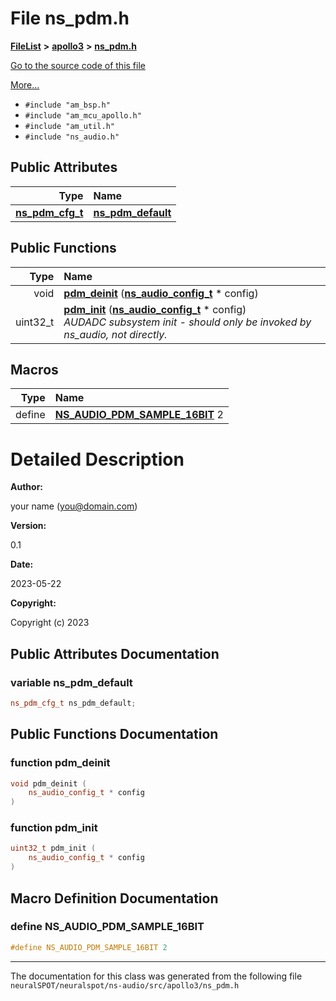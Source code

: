 

# File ns\_pdm.h



[**FileList**](files.md) **>** [**apollo3**](dir_1a531e93c11b219ab9869f377e190a5d.md) **>** [**ns\_pdm.h**](apollo3_2ns__pdm_8h.md)

[Go to the source code of this file](apollo3_2ns__pdm_8h_source.md)

[More...](#detailed-description)

* `#include "am_bsp.h"`
* `#include "am_mcu_apollo.h"`
* `#include "am_util.h"`
* `#include "ns_audio.h"`





















## Public Attributes

| Type | Name |
| ---: | :--- |
|  [**ns\_pdm\_cfg\_t**](structns__pdm__cfg__t.md) | [**ns\_pdm\_default**](#variable-ns_pdm_default)  <br> |
















## Public Functions

| Type | Name |
| ---: | :--- |
|  void | [**pdm\_deinit**](#function-pdm_deinit) ([**ns\_audio\_config\_t**](ns__audio_8h.md#typedef-ns_audio_config_t) \* config) <br> |
|  uint32\_t | [**pdm\_init**](#function-pdm_init) ([**ns\_audio\_config\_t**](ns__audio_8h.md#typedef-ns_audio_config_t) \* config) <br>_AUDADC subsystem init - should only be invoked by ns\_audio, not directly._  |



























## Macros

| Type | Name |
| ---: | :--- |
| define  | [**NS\_AUDIO\_PDM\_SAMPLE\_16BIT**](apollo3_2ns__pdm_8h.md#define-ns_audio_pdm_sample_16bit)  2<br> |

# Detailed Description




**Author:**

your name ([you@domain.com](mailto:you@domain.com)) 




**Version:**

0.1 




**Date:**

2023-05-22




**Copyright:**

Copyright (c) 2023 





    
## Public Attributes Documentation




### variable ns\_pdm\_default 

```C++
ns_pdm_cfg_t ns_pdm_default;
```



## Public Functions Documentation




### function pdm\_deinit 

```C++
void pdm_deinit (
    ns_audio_config_t * config
) 
```






### function pdm\_init 

```C++
uint32_t pdm_init (
    ns_audio_config_t * config
) 
```



## Macro Definition Documentation





### define NS\_AUDIO\_PDM\_SAMPLE\_16BIT 

```C++
#define NS_AUDIO_PDM_SAMPLE_16BIT 2
```




------------------------------
The documentation for this class was generated from the following file `neuralSPOT/neuralspot/ns-audio/src/apollo3/ns_pdm.h`

